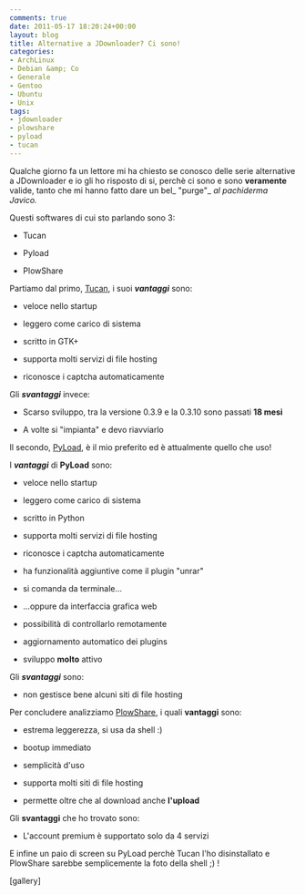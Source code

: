 ```yaml
---
comments: true
date: 2011-05-17 18:20:24+00:00
layout: blog
title: Alternative a JDownloader? Ci sono!
categories:
- ArchLinux
- Debian &amp; Co
- Generale
- Gentoo
- Ubuntu
- Unix
tags:
- jdownloader
- plowshare
- pyload
- tucan
---
```


Qualche giorno fa un lettore mi ha chiesto se conosco delle serie alternative a JDownloader e io gli ho risposto di si, perchè ci sono e sono **veramente** valide, tanto che mi hanno fatto dare un bel_ "purge"_ _al pachiderma Javico._

Questi softwares di cui sto parlando sono 3:



	
  * Tucan

	
  * Pyload

	
  * PlowShare


<!-- more -->

Partiamo dal primo, [Tucan](http://www.tucaneando.com/), i suoi _**vantaggi**_ sono:



	
  * veloce nello startup

	
  * leggero come carico di sistema

	
  * scritto in GTK+

	
  * supporta molti servizi di file hosting

	
  * riconosce i captcha automaticamente


Gli _**svantaggi**_ invece:



	
  * Scarso sviluppo, tra la versione 0.3.9 e la 0.3.10 sono passati **18 mesi**

	
  * A volte si "impianta" e devo riavviarlo


Il secondo, [PyLoad](http://pyload.org/), è il mio preferito ed è attualmente quello che uso!

I **_vantaggi_** di **PyLoad** sono:



	
  * veloce nello startup

	
  * leggero come carico di sistema

	
  * scritto in Python

	
  * supporta molti servizi di file hosting

	
  * riconosce i captcha automaticamente

	
  * ha funzionalità aggiuntive come il plugin "unrar"

	
  * si comanda da terminale...

	
  * ...oppure da interfaccia grafica web

	
  * possibilità di controllarlo remotamente

	
  * aggiornamento automatico dei plugins

	
  * sviluppo **molto** attivo


Gli **_svantaggi_** sono:



	
  * non gestisce bene alcuni siti di file hosting


Per concludere analizziamo [PlowShare](http://code.google.com/p/plowshare), i quali **vantaggi** sono:



	
  * estrema leggerezza, si usa da shell :)

	
  * bootup immediato

	
  * semplicità d'uso

	
  * supporta molti siti di file hosting

	
  * permette oltre che al download anche **l'upload**


Gli **svantaggi** che ho trovato sono:



	
  * L'account premium è supportato solo da 4 servizi


E infine un paio di screen su PyLoad perchè Tucan l'ho disinstallato e PlowShare sarebbe semplicemente la foto della shell ;) !

[gallery]


